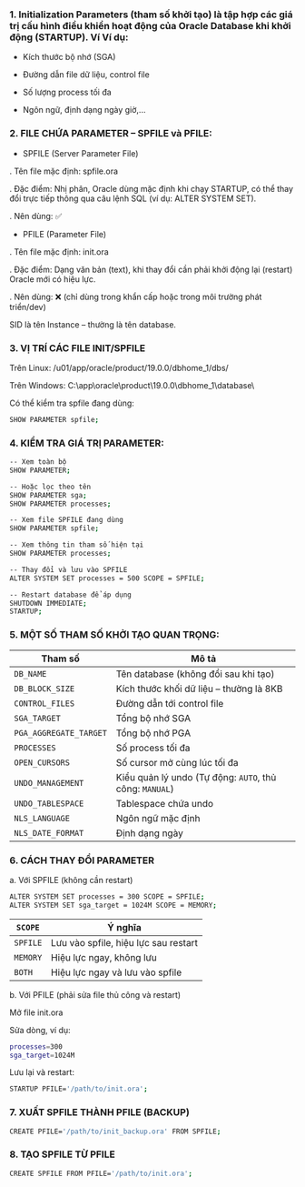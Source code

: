 ### 1. Initialization Parameters (tham số khởi tạo) là tập hợp các giá trị cấu hình điều khiển hoạt động của Oracle Database khi khởi động (STARTUP). Ví Ví dụ:

- Kích thước bộ nhớ (SGA)

- Đường dẫn file dữ liệu, control file

- Số lượng process tối đa

- Ngôn ngữ, định dạng ngày giờ,...

### 2. FILE CHỨA PARAMETER – SPFILE và PFILE:

- SPFILE (Server Parameter File)

. Tên file mặc định: spfile<SID>.ora

. Đặc điểm: Nhị phân, Oracle dùng mặc định khi chạy STARTUP, có thể thay đổi trực tiếp thông qua câu lệnh SQL (ví dụ: ALTER SYSTEM SET).

. Nên dùng: ✅

- PFILE (Parameter File)

. Tên file mặc định: init<SID>.ora

. Đặc điểm: Dạng văn bản (text), khi thay đổi cần phải khởi động lại (restart) Oracle mới có hiệu lực.

. Nên dùng: ❌ (chỉ dùng trong khẩn cấp hoặc trong môi trường phát triển/dev)

SID là tên Instance – thường là tên database.

### 3. VỊ TRÍ CÁC FILE INIT/SPFILE
Trên Linux: /u01/app/oracle/product/19.0.0/dbhome_1/dbs/

Trên Windows: C:\app\oracle\product\19.0.0\dbhome_1\database\

Có thể kiểm tra spfile đang dùng:

```bash
SHOW PARAMETER spfile;
```

### 4. KIỂM TRA GIÁ TRỊ PARAMETER:

```bash
-- Xem toàn bộ
SHOW PARAMETER;

-- Hoặc lọc theo tên
SHOW PARAMETER sga;
SHOW PARAMETER processes;

-- Xem file SPFILE đang dùng
SHOW PARAMETER spfile;

-- Xem thông tin tham số hiện tại
SHOW PARAMETER processes;

-- Thay đổi và lưu vào SPFILE
ALTER SYSTEM SET processes = 500 SCOPE = SPFILE;

-- Restart database để áp dụng
SHUTDOWN IMMEDIATE;
STARTUP;
```

### 5. MỘT SỐ THAM SỐ KHỞI TẠO QUAN TRỌNG:

| Tham số                | Mô tả                                                   |
|------------------------|---------------------------------------------------------|
| `DB_NAME`              | Tên database (không đổi sau khi tạo)                    |
| `DB_BLOCK_SIZE`        | Kích thước khối dữ liệu – thường là 8KB                 |
| `CONTROL_FILES`        | Đường dẫn tới control file                              |
| `SGA_TARGET`           | Tổng bộ nhớ SGA                                         |
| `PGA_AGGREGATE_TARGET` | Tổng bộ nhớ PGA                                         |
| `PROCESSES`            | Số process tối đa                                       |
| `OPEN_CURSORS`         | Số cursor mở cùng lúc tối đa                            |
| `UNDO_MANAGEMENT`      | Kiểu quản lý undo (Tự động: `AUTO`, thủ công: `MANUAL`) |
| `UNDO_TABLESPACE`      | Tablespace chứa undo                                    |
| `NLS_LANGUAGE`         | Ngôn ngữ mặc định                                       |
| `NLS_DATE_FORMAT`      | Định dạng ngày                                          |

### 6. CÁCH THAY ĐỔI PARAMETER

a. Với SPFILE (không cần restart)

```bash
ALTER SYSTEM SET processes = 300 SCOPE = SPFILE;
ALTER SYSTEM SET sga_target = 1024M SCOPE = MEMORY;
```

| `SCOPE`  | Ý nghĩa                              |
|----------|--------------------------------------|
| `SPFILE` | Lưu vào spfile, hiệu lực sau restart |
| `MEMORY` | Hiệu lực ngay, không lưu             |
| `BOTH`   | Hiệu lực ngay và lưu vào spfile      |

b. Với PFILE (phải sửa file thủ công và restart)

Mở file init.ora

Sửa dòng, ví dụ:

```bash
processes=300
sga_target=1024M
```

Lưu lại và restart:

```bash
STARTUP PFILE='/path/to/init.ora';
```

### 7. XUẤT SPFILE THÀNH PFILE (BACKUP)

```bash
CREATE PFILE='/path/to/init_backup.ora' FROM SPFILE;
```

### 8. TẠO SPFILE TỪ PFILE

```bash
CREATE SPFILE FROM PFILE='/path/to/init.ora';
```


